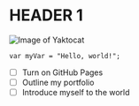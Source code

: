 # HEADER 1

![Image of Yaktocat](https://octodex.github.com/images/yaktocat.png)

```
var myVar = "Hello, world!";
```


- [ ] Turn on GitHub Pages
- [ ] Outline my portfolio
- [ ] Introduce myself to the world
